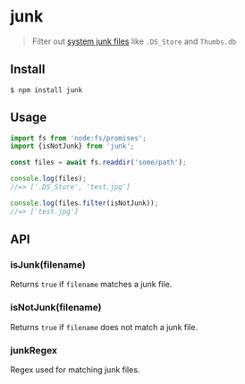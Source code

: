 # junk

> Filter out [system junk files](test.js) like `.DS_Store` and `Thumbs.db`

## Install

```
$ npm install junk
```

## Usage

```js
import fs from 'node:fs/promises';
import {isNotJunk} from 'junk';

const files = await fs.readdir('some/path');

console.log(files);
//=> ['.DS_Store', 'test.jpg']

console.log(files.filter(isNotJunk));
//=> ['test.jpg']
```

## API

### isJunk(filename)

Returns `true` if `filename` matches a junk file.

### isNotJunk(filename)

Returns `true` if `filename` does not match a junk file.

### junkRegex

Regex used for matching junk files.
